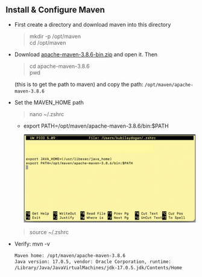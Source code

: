 ## **Install & Configure Maven**

- First create a directory and download maven into this directory

    > mkdir -p /opt/maven<br>
    > cd /opt/maven

- Download [apache-maven-3.8.6-bin.zip](https://maven.apache.org/download.cgi) and open it. Then

    > cd apache-maven-3.8.6 <br>
    > pwd

    (this is to get the path to maven) and copy the path: `/opt/maven/apache-maven-3.8.6`

- Set the MAVEN_HOME path

    > nano ~/.zshrc

    -  export PATH=/opt/maven/apache-maven-3.8.6/bin:$PATH

        <img src="img/nano.png" width=500></img>

    > source ~/.zshrc

- Verify: mvn -v

    ```
    Maven home: /opt/maven/apache-maven-3.8.6
    Java version: 17.0.5, vendor: Oracle Corporation, runtime: /Library/Java/JavaVirtualMachines/jdk-17.0.5.jdk/Contents/Home
    ```
<br><br>
